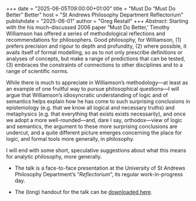 +++
date = "2025-06-05T09:00:00+01:00"
title = "Must Do &ldquo;Must Do Better&rdquo; Better"
host = "St Andrews Philosophy Department Reflectorium"
publishdate = "2025-06-01"
author = "Greg Restall"
+++
*Abstract*: 
Starting with the his much-discussed 2006 paper &ldquo;Must Do Better,&rsquo;
Timothy Williamson has offered a series of methodological reflections and
recommendations for philosophers. Good philosophy, for Williamson, (1) prefers
precision and rigour to depth and profundity, (2) where possible, it avails
itself of formal modelling, so as to not only prescribe definitions or analyses
of concepts, but make a range of predictions that can be tested, (3) embraces
the constraints of connections to other disciplines and to a range of
scientific norms. 

While there is much to appreciate in Williamson&rsquo;s
methodology—at least as an example of one fruitful way to pursue
philosophical questions—I will argue that Williamson’s idiosyncratic
understanding of logic and of semantics helps explain how he has come to such
surprising conclusions in epistemology (e.g. that we know all logical and
necessary truths) and metaphysics (e.g. that everything that exists exists
necessarily), and once we adopt a more well-rounded—and, dare I say,
orthodox—view of logic and semantics, the argument to these more surprising
conclusions are undercut, and a quite different picture emerges concerning the
place for logic, and formal tools more generally, in philosophy.

I will end
with some short, speculative suggestions about what this means for analytic
philosophy, more generally.

* The talk is a face-to-face presentation at the University of St Andrews Philosophy Department’s “_Reflectorium_”, its regular work-in-progress day.

* The (long) handout for the talk can be [downloaded here](/handouts/must-do-mdb-better-handout-reflectorium.pdf).
